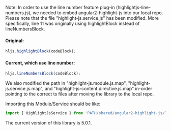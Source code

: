 Note:
In order to use the line number feature plug-in (highlightjs-line-numbers.js), 
we needed to embed angular2-highlight-js into our local repo. Please note that the file "highlight-js.service.js" has been modified.
More specifically, line 11 was originally using highlightBlock instead of lineNumbersBlock.
#### Original:
```javascript
hljs.highlightBlock(codeBlock);
```

#### Current, which use line number:
```javascript
hljs.lineNumbersBlock(codeBlock);
```
We also modified the path in "highlight-js.module.js.map", "highlight-js.service.js.map", and "highlight-js-content.directive.js.map"
in-order pointing to the correct ts files after moving the library to the local repo.

Importing this Module/Service should be like:
```javascript
import { HighlightJsService } from 'PATH/shared/angular2-highlight-js/lib/highlight-js.module';
```

The current version of this library is 5.0.1.

